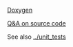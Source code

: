 
[Doxygen](https://rusefi.com/docs/html/)

[Q&A on source code](https://rusefi.com/forum/viewtopic.php?f=5&t=10)

See also [../unit_tests](../unit_tests)